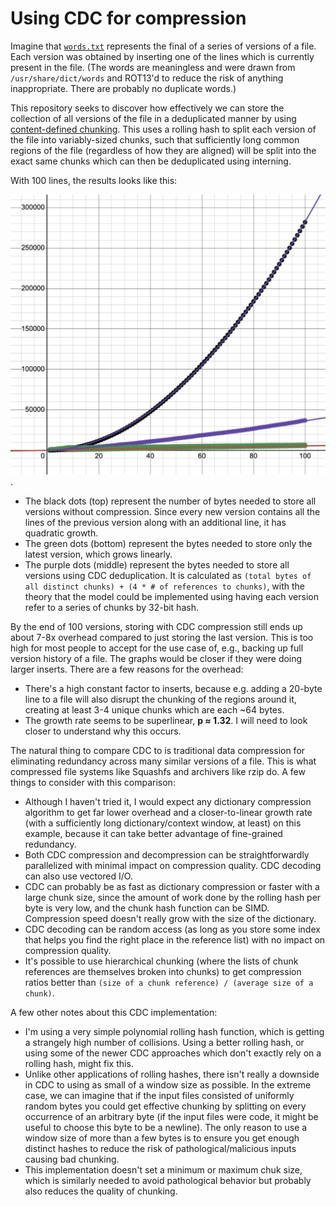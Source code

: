 # Using CDC for compression

Imagine that [`words.txt`](words.txt) represents the final of a series of versions of a file. Each version was obtained by inserting one of the lines which is currently present in the file. (The words are meaningless and were drawn from `/usr/share/dict/words` and ROT13'd to reduce the risk of anything inappropriate. There are probably no duplicate words.)

This repository seeks to discover how effectively we can store the collection of all versions of the file in a deduplicated manner by using [content-defined chunking](https://en.wikipedia.org/wiki/Content-Defined_Chunking). This uses a rolling hash to split each version of the file into variably-sized chunks, such that sufficiently long common regions of the file (regardless of how they are aligned) will be split into the exact same chunks which can then be deduplicated using interning.

With 100 lines, the results looks like this:

![Desmos graph showing three curves representing cumulative byte counts for the first N versions. The data for the resulting curve can be found in `report.txt`.](image/growth.png).

- The black dots (top) represent the number of bytes needed to store all versions without compression. Since every new version contains all the lines of the previous version along with an additional line, it has quadratic growth.
- The green dots (bottom) represent the bytes needed to store only the latest version, which grows linearly.
- The purple dots (middle) represent the bytes needed to store all versions using CDC deduplication. It is calculated as `(total bytes of all distinct chunks) + (4 * # of references to chunks)`, with the theory that the model could be implemented using having each version refer to a series of chunks by 32-bit hash.

By the end of 100 versions, storing with CDC compression still ends up about 7-8x overhead compared to just storing the last version. This is too high for most people to accept for the use case of, e.g., backing up full version history of a file. The graphs would be closer if they were doing larger inserts. There are a few reasons for the overhead:

- There's a high constant factor to inserts, because e.g. adding a 20-byte line to a file will also disrupt the chunking of the regions around it, creating at least 3-4 unique chunks which are each ~64 bytes.
- The growth rate seems to be superlinear, **p ≈ 1.32**. I will need to look closer to understand why this occurs.

The natural thing to compare CDC to is traditional data compression for eliminating redundancy across many similar versions of a file. This is what compressed file systems like Squashfs and archivers like rzip do. A few things to consider with this comparison:

- Although I haven't tried it, I would expect any dictionary compression algorithm to get far lower overhead and a closer-to-linear growth rate (with a sufficiently long dictionary/context window, at least) on this example, because it can take better advantage of fine-grained redundancy.
- Both CDC compression and decompression can be straightforwardly parallelized with minimal impact on compression quality. CDC decoding can also use vectored I/O.
- CDC can probably be as fast as dictionary compression or faster with a large chunk size, since the amount of work done by the rolling hash per byte is very low, and the chunk hash function can be SIMD. Compression speed doesn't really grow with the size of the dictionary.
- CDC decoding can be random access (as long as you store some index that helps you find the right place in the reference list) with no impact on compression quality.
- It's possible to use hierarchical chunking (where the lists of chunk references are themselves broken into chunks) to get compression ratios better than `(size of a chunk reference) / (average size of a chunk)`.

A few other notes about this CDC implementation:

- I'm using a very simple polynomial rolling hash function, which is getting a strangely high number of collisions. Using a better rolling hash, or using some of the newer CDC approaches which don't exactly rely on a rolling hash, might fix this.
- Unlike other applications of rolling hashes, there isn't really a downside in CDC to using as small of a window size as possible. In the extreme case, we can imagine that if the input files consisted of uniformly random bytes you could get effective chunking by splitting on every occurrence of an arbitrary byte (if the input files were code, it might be useful to choose this byte to be a newline). The only reason to use a window size of more than a few bytes is to ensure you get enough distinct hashes to reduce the risk of pathological/malicious inputs causing bad chunking.
- This implementation doesn't set a minimum or maximum chuk size, which is similarly needed to avoid pathological behavior but probably also reduces the quality of chunking.
